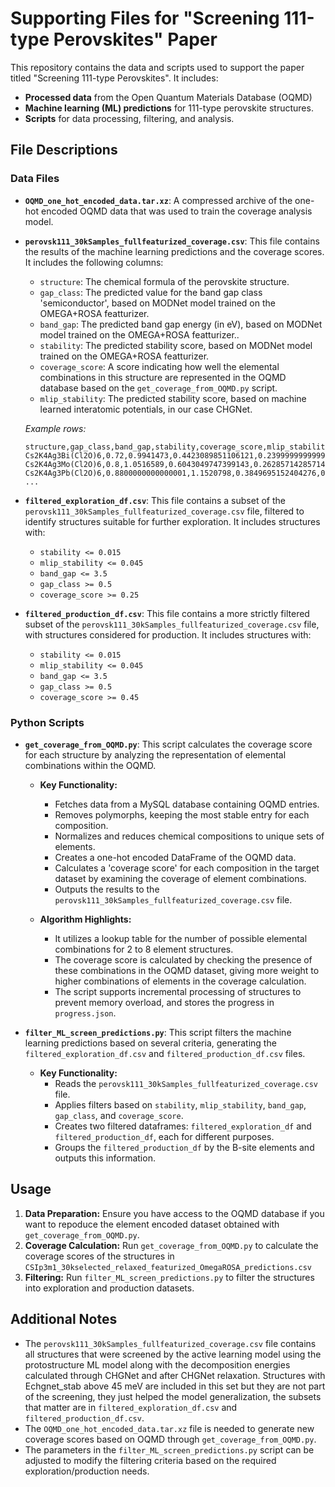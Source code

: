 # Supporting Files for "Screening 111-type Perovskites" Paper

This repository contains the data and scripts used to support the paper titled "Screening 111-type Perovskites". It includes:

*   **Processed data** from the Open Quantum Materials Database (OQMD)
*   **Machine learning (ML) predictions** for 111-type perovskite structures.
*   **Scripts** for data processing, filtering, and analysis.

## File Descriptions

### Data Files
*   **`OQMD_one_hot_encoded_data.tar.xz`**: A compressed archive of the one-hot encoded OQMD data that was used to train the coverage analysis model.

*   **`perovsk111_30kSamples_fullfeaturized_coverage.csv`**: This file contains the results of the machine learning predictions and the coverage scores. It includes the following columns:
    *   `structure`: The chemical formula of the perovskite structure.
    *   `gap_class`: The predicted value for the band gap class 'semiconductor', based on MODNet model trained on the OMEGA+ROSA featturizer.
    *   `band_gap`: The predicted band gap energy (in eV), based on MODNet model trained on the OMEGA+ROSA featturizer..
    *   `stability`: The predicted stability score, based on MODNet model trained on the OMEGA+ROSA featturizer.
    *   `coverage_score`: A score indicating how well the elemental combinations in this structure are represented in the OQMD database based on the `get_coverage_from_OQMD.py` script.
    *   `mlip_stability`: The predicted stability score, based on machine learned interatomic potentials, in our case CHGNet.
    
    *Example rows:*
    ```
    structure,gap_class,band_gap,stability,coverage_score,mlip_stability
    Cs2K4Ag3Bi(Cl2O)6,0.72,0.9941473,0.4423089851106121,0.2399999999999999,0.1043225371444671
    Cs2K4Ag3Mo(Cl2O)6,0.8,1.0516589,0.6043049747399143,0.2628571428571428,0.08490707282715244
    Cs2K4Ag3Pb(Cl2O)6,0.8800000000000001,1.1520798,0.3849695152404276,0.2285714285714285,0.09041165614926075
    ...
    ```
    
*   **`filtered_exploration_df.csv`**: This file contains a subset of the `perovsk111_30kSamples_fullfeaturized_coverage.csv` file, filtered to identify structures suitable for further exploration. It includes structures with:
    *   `stability <= 0.015`
    *   `mlip_stability <= 0.045`
    *   `band_gap <= 3.5`
    *   `gap_class >= 0.5`
    *   `coverage_score >= 0.25`

*   **`filtered_production_df.csv`**: This file contains a more strictly filtered subset of the `perovsk111_30kSamples_fullfeaturized_coverage.csv`  file, with structures considered for production. It includes structures with:
    *   `stability <= 0.015`
    *   `mlip_stability <= 0.045`
    *   `band_gap <= 3.5`
    *   `gap_class >= 0.5`
    *   `coverage_score >= 0.45`

### Python Scripts

*   **`get_coverage_from_OQMD.py`**: This script calculates the coverage score for each structure by analyzing the representation of elemental combinations within the OQMD.
    *   **Key Functionality:**
        *   Fetches data from a MySQL database containing OQMD entries.
        *   Removes polymorphs, keeping the most stable entry for each composition.
        *   Normalizes and reduces chemical compositions to unique sets of elements.
        *   Creates a one-hot encoded DataFrame of the OQMD data.
        *   Calculates a 'coverage score' for each composition in the target dataset by examining the coverage of element combinations.
        *   Outputs the results to the `perovsk111_30kSamples_fullfeaturized_coverage.csv` file.
        
    *   **Algorithm Highlights:**
        *   It utilizes a lookup table for the number of possible elemental combinations for 2 to 8 element structures.
        *   The coverage score is calculated by checking the presence of these combinations in the OQMD dataset, giving more weight to higher combinations of elements in the coverage calculation.
        *   The script supports incremental processing of structures to prevent memory overload, and stores the progress in `progress.json`.

*   **`filter_ML_screen_predictions.py`**: This script filters the machine learning predictions based on several criteria, generating the `filtered_exploration_df.csv` and `filtered_production_df.csv` files.
    *   **Key Functionality:**
        *   Reads the `perovsk111_30kSamples_fullfeaturized_coverage.csv` file.
        *   Applies filters based on `stability`, `mlip_stability`, `band_gap`, `gap_class`, and `coverage_score`.
        *   Creates two filtered dataframes: `filtered_exploration_df` and `filtered_production_df`, each for different purposes.
        *   Groups the `filtered_production_df` by the B-site elements and outputs this information.

## Usage

1.  **Data Preparation:** Ensure you have access to the OQMD database if you want to repoduce the element encoded dataset obtained with `get_coverage_from_OQMD.py`.
2.  **Coverage Calculation:** Run `get_coverage_from_OQMD.py` to calculate the coverage scores of the structures in `CSIp3m1_30kselected_relaxed_featurized_OmegaROSA_predictions.csv`
3.  **Filtering:** Run `filter_ML_screen_predictions.py` to filter the structures into exploration and production datasets.

## Additional Notes
*   The  `perovsk111_30kSamples_fullfeaturized_coverage.csv` file contains all structures that were screened by the active learning model using the protostructure ML model along with the
    decomposition energies calculated through CHGNet and after CHGNet relaxation. Structures with Echgnet_stab above 45 meV are included in this set but they are not part of the screening,
    they just helped the model generalization, the subsets that matter are in `filtered_exploration_df.csv` and `filtered_production_df.csv`.
*   The `OQMD_one_hot_encoded_data.tar.xz` file is needed to generate new coverage scores based on OQMD through `get_coverage_from_OQMD.py`.
*   The parameters in the `filter_ML_screen_predictions.py` script can be adjusted to modify the filtering criteria based on the required exploration/production needs.
